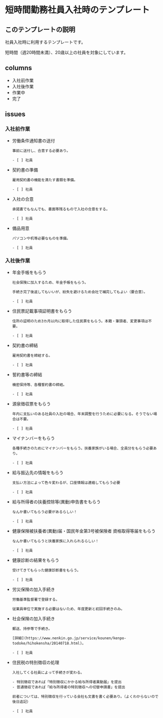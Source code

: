 # 短時間勤務社員入社時のテンプレート

## このテンプレートの説明

社員入社時に利用するテンプレートです。

短時間（週20時間未満）、20歳以上の社員を対象にしています。

## columns

- 入社前作業
- 入社後作業
- 作業中
- 完了

## issues

### 入社前作業

- 労働条件通知書の送付
	```
	事前に送付し、合意する必要あり。

	- [ ] 社員
	```
- 契約書の準備
	```
	雇用契約書の機能を満たす書類を準備。

	- [ ] 社員
	```
- 入社の合意
	```
	承諾書でもなんでも、書面等残るもので入社の合意をする。

	- [ ] 社員
	```
- 備品用意
	```
	パソコンや机等必要なものを準備。

	- [ ] 社員
	```

### 入社後作業

- 年金手帳をもらう
	```
	社会保険に加入するため、年金手帳をもらう。

	手続き完了後返してもいいが、紛失を避けるため会社で補完してもよい（要合意）。

	- [ ] 社員
	```
- 住民票記載事項証明書をもらう
	```
	住所の証明のため3カ月以内に取得した住民票をもらう。本籍・筆頭者、変更事項は不要。

	- [ ] 社員
	```
- 契約書の締結
	```
	雇用契約書を締結する。

	- [ ] 社員
	```
- 誓約書等の締結
	```
	機密保持等、各種誓約書の締結。

	- [ ] 社員
	```
- 源泉徴収票をもらう
	```
	年内に支払いのある社員の入社の場合、年末調整を行うために必要になる。そうでない場合は不要。

	- [ ] 社員
	```
- マイナンバーをもらう
	```
	各種手続きのためにマイナンバーをもらう。扶養家族がいる場合、全員分をもらう必要あり。

	- [ ] 社員
	```
- 給与振込先の情報をもらう
	```
	支払い方法によって色々変わるが、口座情報は連絡してもらう必要

	- [ ] 社員
	```
- 給与所得者の扶養控除等(異動)申告書をもらう
	```
	なんか書いてもらう必要があるらしい！

	- [ ] 社員
	```
- 健康保険被扶養者(異動)届・国民年金第3号被保険者 資格取得等届をもらう
	```
	なんか書いてもらうと扶養家族に入れられるらしい！

	- [ ] 社員
	```
- 健康診断の結果をもらう
	```
	受けてきてもらった健康診断書をもらう。

	- [ ] 社員
	```
- 労災保険の加入手続き
	```
	労働基準監督署で登録する。

	従業員単位で実施する必要はないため、年度更新と初回手続きのみ。
	```
- 社会保険の加入手続き
	```
	郵送、持参等で手続き。

	[詳細](https://www.nenkin.go.jp/service/kounen/kenpo-todoke/hihokensha/20140718.html)。

	- [ ] 社員
	```
- 住民税の特別徴収の処理
	```
	入社してくる社員によって手続きが変わる。

	- 特別徴収であれば「特別徴収にかかる給与所得者異動届」を提出
	- 普通徴収であれば「給与所得者の特別徴収への切替申請書」を提出

	前者については、特別徴収を行っている会社も文書を書く必要あり。（よくわからないので後日追記）

	- [ ] 社員
	```
